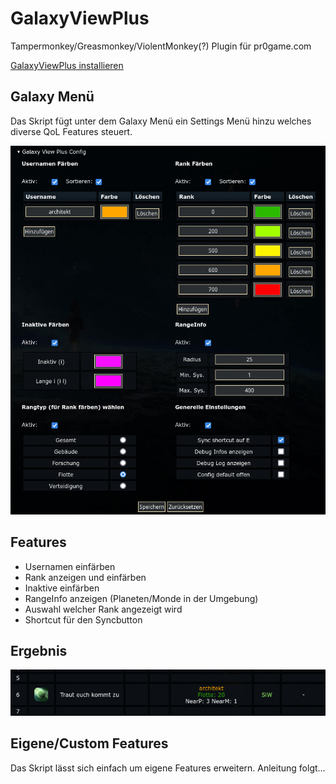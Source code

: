 # GalaxyViewPlus 

Tampermonkey/Greasmonkey/ViolentMonkey(?) Plugin für pr0game.com 

[GalaxyViewPlus installieren](https://raw.githubusercontent.com/ArchitektApx/GalaxyViewPlus/master/GalaxyViewPlus.user.js)
## Galaxy Menü

Das Skript fügt unter dem Galaxy Menü ein Settings Menü hinzu welches diverse QoL Features steuert.

![galaxyiewmenu](media/galaxyviewmenu.png)

## Features

- Usernamen einfärben
- Rank anzeigen und einfärben
- Inaktive einfärben
- RangeInfo anzeigen (Planeten/Monde in der Umgebung)
- Auswahl welcher Rank angezeigt wird 
- Shortcut für den Syncbutton

## Ergebnis

![result](media/result.png)

## Eigene/Custom Features

Das Skript lässt sich einfach um eigene Features erweitern. Anleitung folgt...